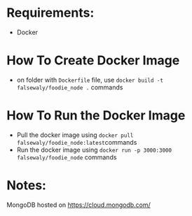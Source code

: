 # Requirements:
- Docker

# How To Create Docker Image
- on folder with `Dockerfile` file, use `docker build -t falsewaly/foodie_node .` commands

# How To Run the Docker Image
- Pull the docker image using `docker pull falsewaly/foodie_node:latest`commands
- Run the docker image using `docker run -p 3000:3000 falsewaly/foodie_node` commands

# Notes:
MongoDB hosted on https://cloud.mongodb.com/